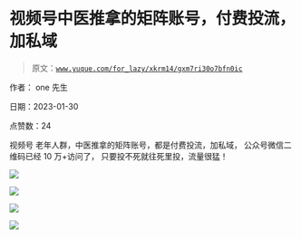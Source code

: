 # 视频号中医推拿的矩阵账号，付费投流，加私域

> 原文：[`www.yuque.com/for_lazy/xkrm14/gxm7ri30o7bfn0ic`](https://www.yuque.com/for_lazy/xkrm14/gxm7ri30o7bfn0ic)

作者： one 先生 

日期：2023-01-30 

点赞数：24 

视频号 老年人群，中医推拿的矩阵账号，都是付费投流，加私域， 公众号微信二维码已经 10 万+访问了， 只要投不死就往死里投，流量很猛！ 

![](img/61ac6d7c323916aca257bd15d538de43.png) 

![](img/9b316170a5355d0583dea49b85ba6639.png) 

![](img/6b51223da373d76aca65a359f4958f72.png) 

![](img/33c9c6e7d423ec2be2df89f61df6b377.png) 


